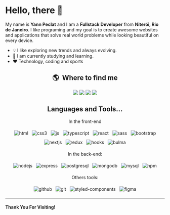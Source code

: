 # Hello, there :wave:

My name is <b>Yann Peclat</b> and I am a <b>Fullstack Developer</b> from <b>Niterói, Rio de Janeiro</b>. I like programing and my goal is to create awesome websites and applications that solve real world problems while looking beautiful on every device.

- 💡  I like exploring new trends and always evolving.
- 🌱 I am currently studying and learning.
- ❤ Technology, coding and sports

## <h2 align="center"> 🌎 &nbsp;Where to find me ##

<div align="center">
  <a href="https://wa.me/5521982179232" target="_blank"><img src="https://img.shields.io/badge/WhatsApp-25D366?style=for-the-badge&logo=whatsapp&logoColor=white"></a>
  <a href="https://www.linkedin.com/in/yann-peclat-0ba246176/" target="_blank"><img src="https://img.shields.io/badge/LinkedIn-0077B5?style=for-the-badge&logo=linkedin&logoColor=white"></a>
  <a href="mailto:yannpeclat@gmail.com" target="_blank"><img src="https://img.shields.io/badge/Gmail-D14836?style=for-the-badge&logo=gmail&logoColor=white"></a>
  <a href="https://www.instagram.com/yannpeclat" target="_blank"><img src="https://img.shields.io/badge/Instagram-%23E4405F.svg?style=for-the-badge&logo=Instagram&logoColor=white"></a>
</div>

### <h2 align="center"> Languages and Tools...

<p align="center">In the front-end</p>

<p align="center">
  <tr>
  <tb><img src="https://img.shields.io/badge/HTML5-E34F26?style=for-the-badge&logo=html5&logoColor=white" alt="html" style="vertical-align:top; margin:6px 4px"></tb>
  <tb><img src="https://img.shields.io/badge/CSS3-1572B6?style=for-the-badge&logo=css3&logoColor=white" alt="css3" style="vertical-align:top; margin:6px 4px"></tb>
  <tb><img src="https://img.shields.io/badge/JavaScript-F7DF1E?style=for-the-badge&logo=javascript&logoColor=black" alt="js" style="vertical-align:top; margin:6px 4px"></tb>
  <tb><img src="https://img.shields.io/badge/TypeScript-007ACC?style=for-the-badge&logo=typescript&logoColor=white" alt="typescript" style="vertical-align:top; margin:6px 4px"></tb>
  <tb><img src="https://img.shields.io/badge/React-20232A?style=for-the-badge&logo=react&logoColor=61DAFB" alt="react" style="vertical-align:top; margin:6px 4px"></tb>
  <tb><img src="https://img.shields.io/badge/Sass-CC6699?style=for-the-badge&logo=sass&logoColor=white" alt="sass" style="vertical-align:top; margin:6px 4px"></tb>
  <tb><img src="https://img.shields.io/badge/Bootstrap-563D7C?style=for-the-badge&logo=bootstrap&logoColor=white" sanitize=1 alt="bootstrap" style="vertical-align:top; margin:6px 4px"><tb>
  <tb><img src="https://img.shields.io/badge/Next-black?style=for-the-badge&logo=next.js&logoColor=white" alt="nextjs" style="vertical-align:top; margin:6px 4px"></tb>
  <tb><img src="https://img.shields.io/badge/Redux-593D88?style=for-the-badge&logo=redux&logoColor=white" alt="redux" style="vertical-align:top; margin:6px 4px"></tb>
  <tb><img src="https://img.shields.io/badge/React%20Hook%20Form-%23EC5990.svg?style=for-the-badge&logo=reacthookform&logoColor=white" alt="hooks" style="vertical-align:top; margin:6px 4px"></tb>
  <tb><img src="https://img.shields.io/badge/bulma-00D0B1?style=for-the-badge&logo=bulma&logoColor=white" alt="bulma" style="vertical-align:top; margin:6px 4px"></tb>
</p>

<p align="center">In the back-end:</p>

<p align="center">
  <tr>
  <tb><img src="https://img.shields.io/badge/Node.js-43853D?style=for-the-badge&logo=node.js&logoColor=white" alt="nodejs" style="vertical-align:top; margin:6px 4px"></tb>
  <tb><img src="https://img.shields.io/badge/Express.js-404D59?style=for-the-badge" alt="express" style="vertical-align:top; margin:6px 4px"></tb>
  <tb><img src="https://img.shields.io/badge/PostgreSQL-316192?style=for-the-badge&logo=postgresql&logoColor=white" alt="postgresql" style="vertical-align:top; margin:6px 4px"></tb>
  <tb><img src="https://img.shields.io/badge/MongoDB-4EA94B?style=for-the-badge&logo=mongodb&logoColor=white" alt="mongodb" style="vertical-align:top; margin:6px 4px"></tb>
  <tb><img src="https://img.shields.io/badge/MySQL-005C84?style=for-the-badge&logo=mysql&logoColor=white" alt="mysql" style="vertical-align:top; margin:6px 4px"></tb>
  <tb><img src="https://img.shields.io/badge/NPM-%23CB3837.svg?style=for-the-badge&logo=npm&logoColor=white" alt="npm" style="vertical-align:top; margin:6px 4px"></tb>
</p>

<p align="center">Others tools:</p>

<p align="center">
  <tr>
  <tb><img src="https://img.shields.io/badge/github-%23121011.svg?style=for-the-badge&logo=github&logoColor=white" alt="github" style="vertical-align:top; margin:6px 4px"></tb>
  <tb><img src="https://img.shields.io/badge/git-%23F05033.svg?style=for-the-badge&logo=git&logoColor=white" alt="git" style="vertical-align:top; margin:6px 4px"></tb>
  <tb><img src="https://img.shields.io/badge/styled--components-DB7093?style=for-the-badge&logo=styled-components&logoColor=white" alt="styled-components" style="vertical-align:top; margin:6px 4px"></tb>
  <tb><img src="https://img.shields.io/badge/figma-%23F24E1E.svg?style=for-the-badge&logo=figma&logoColor=white" alt="figma" style="vertical-align:top; margin:6px 4px"></tb>
</p>

---

#### Thank You For Visiting!

<!-- ![My GitHub Stats](https://github-readme-stats.vercel.app/api?username=isaacpontes&show_icons=true&theme=onedark&include_all_commits=true&count_private=true&line_height=24)
![My Top Languages](https://github-readme-stats.vercel.app/api/top-langs/?username=isaacpontes&theme=onedark&layout=compact&langs_count=8&card_width=260) -->
